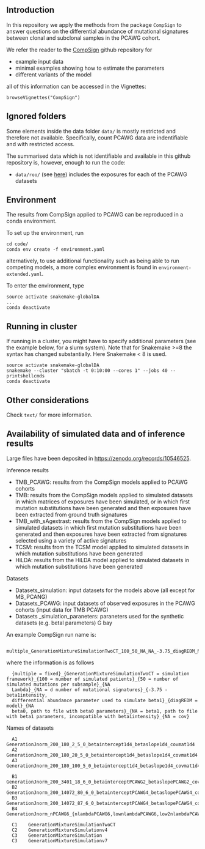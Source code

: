## Introduction

In this repository we apply the methods from the package `CompSign` to answer questions on the differential abundance of mutational signatures between clonal and subclonal samples in the PCAWG cohort.

We refer the reader to the [CompSign](https://github.com/lm687/CompSign) github repository for

- example input data
- minimal examples showing how to estimate the parameters
- different variants of the model

all of this information can be accessed in the Vignettes:

```
browseVignettes("CompSign")
```

## Ignored folders
Some elements inside the data folder `data/` is mostly restricted and therefore not available. Specifically, count PCAWG data are indentifiable and with restricted access.

The summarised data which is not identifiable and available in this github repository is, however, enough to run the code:

- `data/roo/` (see [here](https://github.com/lm687/CompSign-results/tree/main/data/roo)) includes the exposures for each of the PCAWG datasets

## Environment
The results from CompSign applied to PCAWG can be reproduced in a conda environment.

To set up the environment, run

```
cd code/
conda env create -f environment.yaml
```

alternatively, to use additional functionality such as being able to run competing models, a more complex environment is found in `environment-extended.yaml`.

To enter the environment, type

```
source activate snakemake-globalDA
...
conda deactivate
```

## Running in cluster

If running in a cluster, you might have to specify additional parameters (see the example below, for a slurm system). Note that for Snakemake >=8 the syntax has changed substantially. Here Snakemake < 8 is used.

```
source activate snakemake-globalDA
snakemake --cluster "sbatch -t 0:10:00 --cores 1" --jobs 40 --printshellcmds
conda deactivate
```

<!-- ## Creating Snakemake's config file
The snakemake pipeline needs an input file, `config_PCAWG.yaml`. Y -->

<!-- The file `config_PCAWG.yaml` is created by running
```
sh make_config.sh
```

`make_config` contains the arguments (i.e. parameters, for the most part) for the different Simulation Generations. Note using `bash make_config.sh` will throw an error - use sh instead. -->

## Other considerations
Check `text/` for more information.

## Availability of simulated data and of inference results

Large files have been deposited in https://zenodo.org/records/10546525.

Inference results
- TMB_PCAWG: results from the CompSign models applied to PCAWG cohorts
- TMB: results from the CompSign models applied to simulated datasets in which matrices of exposures have been simulated, or in which first mutation substitutions have been generated and then exposures have been extracted from ground truth signatures
- TMB_with_sAgextrast: results from the CompSign models applied to simulated datasets in which first mutation substitutions have been generated and then exposures have been extracted from signatures selected using a variety of active signatures
- TCSM: results from the TCSM model applied to simulated datasets in which mutation substitutions have been generated
- HiLDA: results from the HiLDA model applied to simulated datasets in which mutation substitutions have been generated

Datasets
- Datasets_simulation: input datasets for the models above (all except for MB_PCANG)
- Datasets_PCAWG: input datasets of observed exposures in the PCAWG cohorts (input data for TMB PCAWG)
- Datasets _simulation_paraneters: paraneters used for the synthetic datasets (e.g. betal parameters)
G bay

An example CompSign run name is:
```
  multiple_GenerationMixtureSimulationTwoCT_100_50_NA_NA_-3.75_diagREDM_NA_NA_NA
```

where the information is as follows
```
  {multiple = fixed}_{GenerationMixtureSimulationTwoCT = simulation framework}_{100 = number of simulated patients}_{50 = number of simulated mutations per subsample}_{NA
  Lambda}_{NA = d number of mutational signatures}_{-3.75 - beta1intensity,
  differential abundance parameter used to simulate beta1}_{diagREDM = model}_{NA
  beta0, path to file with beta0 parameters}_{NA = beta1, path to file with beta1 parameters, incompatible with beta1intensity}_{NA = cov}
```

Names of datasets
```
  A1    GenerationJnorm_200_180_2_5_0_betaintercept1d4_betaslope1d4_covmat1d4
  A2    GenerationJnorm_200_180_20_5_0_betaintercept1d4_betaslope1d4_covmat1d4
  A3    GenerationJnorm_200_180_100_5_0_betaintercept1d4_betaslope1d4_covmat1d4
  
  B1    GenerationJnorm_200_3401_18_6_0_betainterceptPCAWG2_betaslopePCAWG2_covmatPCAWG2
  B2    GenerationJnorm_200_14072_80_6_0_betainterceptPCAWG4_betaslopePCAWG4_covmatPCAWG4
  B3    GenerationJnorm_200_14072_87_6_0_betainterceptPCAWG4_betaslopePCAWG4_covmatFULLPCAWG4
  B4    GenerationJnorm_nPCAWG6_{nlambdaPCAWG6,lownlambdaPCAWG6,low2nlambdaPCAWG6}_lambdaPCAWG6_dPCAWG6_0_betainterceptPCAWG6_betaslopePCAWG6_covmatFULLPCAWG6
  
  C1    GenerationMixtureSimulationTwoCT
  C2    GenerationMixtureSimulationv4
  C3    GenerationMixtureSimulation
  C3    GenerationMixtureSimulationv7
```

